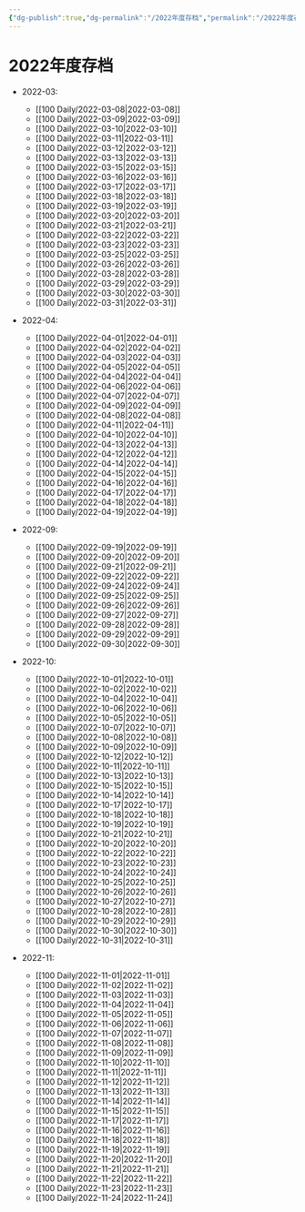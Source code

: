 ```yaml
---
{"dg-publish":true,"dg-permalink":"/2022年度存档","permalink":"/2022年度存档/"}
---
```


# 2022年度存档


- 2022-03: 
    - [[100 Daily/2022-03-08\|2022-03-08]]
    - [[100 Daily/2022-03-09\|2022-03-09]]
    - [[100 Daily/2022-03-10\|2022-03-10]]
    - [[100 Daily/2022-03-11\|2022-03-11]]
    - [[100 Daily/2022-03-12\|2022-03-12]]
    - [[100 Daily/2022-03-13\|2022-03-13]]
    - [[100 Daily/2022-03-15\|2022-03-15]]
    - [[100 Daily/2022-03-16\|2022-03-16]]
    - [[100 Daily/2022-03-17\|2022-03-17]]
    - [[100 Daily/2022-03-18\|2022-03-18]]
    - [[100 Daily/2022-03-19\|2022-03-19]]
    - [[100 Daily/2022-03-20\|2022-03-20]]
    - [[100 Daily/2022-03-21\|2022-03-21]]
    - [[100 Daily/2022-03-22\|2022-03-22]]
    - [[100 Daily/2022-03-23\|2022-03-23]]
    - [[100 Daily/2022-03-25\|2022-03-25]]
    - [[100 Daily/2022-03-26\|2022-03-26]]
    - [[100 Daily/2022-03-28\|2022-03-28]]
    - [[100 Daily/2022-03-29\|2022-03-29]]
    - [[100 Daily/2022-03-30\|2022-03-30]]
    - [[100 Daily/2022-03-31\|2022-03-31]]

- 2022-04: 
    - [[100 Daily/2022-04-01\|2022-04-01]]
    - [[100 Daily/2022-04-02\|2022-04-02]]
    - [[100 Daily/2022-04-03\|2022-04-03]]
    - [[100 Daily/2022-04-05\|2022-04-05]]
    - [[100 Daily/2022-04-04\|2022-04-04]]
    - [[100 Daily/2022-04-06\|2022-04-06]]
    - [[100 Daily/2022-04-07\|2022-04-07]]
    - [[100 Daily/2022-04-09\|2022-04-09]]
    - [[100 Daily/2022-04-08\|2022-04-08]]
    - [[100 Daily/2022-04-11\|2022-04-11]]
    - [[100 Daily/2022-04-10\|2022-04-10]]
    - [[100 Daily/2022-04-13\|2022-04-13]]
    - [[100 Daily/2022-04-12\|2022-04-12]]
    - [[100 Daily/2022-04-14\|2022-04-14]]
    - [[100 Daily/2022-04-15\|2022-04-15]]
    - [[100 Daily/2022-04-16\|2022-04-16]]
    - [[100 Daily/2022-04-17\|2022-04-17]]
    - [[100 Daily/2022-04-18\|2022-04-18]]
    - [[100 Daily/2022-04-19\|2022-04-19]]

- 2022-09: 
    - [[100 Daily/2022-09-19\|2022-09-19]]
    - [[100 Daily/2022-09-20\|2022-09-20]]
    - [[100 Daily/2022-09-21\|2022-09-21]]
    - [[100 Daily/2022-09-22\|2022-09-22]]
    - [[100 Daily/2022-09-24\|2022-09-24]]
    - [[100 Daily/2022-09-25\|2022-09-25]]
    - [[100 Daily/2022-09-26\|2022-09-26]]
    - [[100 Daily/2022-09-27\|2022-09-27]]
    - [[100 Daily/2022-09-28\|2022-09-28]]
    - [[100 Daily/2022-09-29\|2022-09-29]]
    - [[100 Daily/2022-09-30\|2022-09-30]]

- 2022-10: 
    - [[100 Daily/2022-10-01\|2022-10-01]]
    - [[100 Daily/2022-10-02\|2022-10-02]]
    - [[100 Daily/2022-10-04\|2022-10-04]]
    - [[100 Daily/2022-10-06\|2022-10-06]]
    - [[100 Daily/2022-10-05\|2022-10-05]]
    - [[100 Daily/2022-10-07\|2022-10-07]]
    - [[100 Daily/2022-10-08\|2022-10-08]]
    - [[100 Daily/2022-10-09\|2022-10-09]]
    - [[100 Daily/2022-10-12\|2022-10-12]]
    - [[100 Daily/2022-10-11\|2022-10-11]]
    - [[100 Daily/2022-10-13\|2022-10-13]]
    - [[100 Daily/2022-10-15\|2022-10-15]]
    - [[100 Daily/2022-10-14\|2022-10-14]]
    - [[100 Daily/2022-10-17\|2022-10-17]]
    - [[100 Daily/2022-10-18\|2022-10-18]]
    - [[100 Daily/2022-10-19\|2022-10-19]]
    - [[100 Daily/2022-10-21\|2022-10-21]]
    - [[100 Daily/2022-10-20\|2022-10-20]]
    - [[100 Daily/2022-10-22\|2022-10-22]]
    - [[100 Daily/2022-10-23\|2022-10-23]]
    - [[100 Daily/2022-10-24\|2022-10-24]]
    - [[100 Daily/2022-10-25\|2022-10-25]]
    - [[100 Daily/2022-10-26\|2022-10-26]]
    - [[100 Daily/2022-10-27\|2022-10-27]]
    - [[100 Daily/2022-10-28\|2022-10-28]]
    - [[100 Daily/2022-10-29\|2022-10-29]]
    - [[100 Daily/2022-10-30\|2022-10-30]]
    - [[100 Daily/2022-10-31\|2022-10-31]]

- 2022-11: 
    - [[100 Daily/2022-11-01\|2022-11-01]]
    - [[100 Daily/2022-11-02\|2022-11-02]]
    - [[100 Daily/2022-11-03\|2022-11-03]]
    - [[100 Daily/2022-11-04\|2022-11-04]]
    - [[100 Daily/2022-11-05\|2022-11-05]]
    - [[100 Daily/2022-11-06\|2022-11-06]]
    - [[100 Daily/2022-11-07\|2022-11-07]]
    - [[100 Daily/2022-11-08\|2022-11-08]]
    - [[100 Daily/2022-11-09\|2022-11-09]]
    - [[100 Daily/2022-11-10\|2022-11-10]]
    - [[100 Daily/2022-11-11\|2022-11-11]]
    - [[100 Daily/2022-11-12\|2022-11-12]]
    - [[100 Daily/2022-11-13\|2022-11-13]]
    - [[100 Daily/2022-11-14\|2022-11-14]]
    - [[100 Daily/2022-11-15\|2022-11-15]]
    - [[100 Daily/2022-11-17\|2022-11-17]]
    - [[100 Daily/2022-11-16\|2022-11-16]]
    - [[100 Daily/2022-11-18\|2022-11-18]]
    - [[100 Daily/2022-11-19\|2022-11-19]]
    - [[100 Daily/2022-11-20\|2022-11-20]]
    - [[100 Daily/2022-11-21\|2022-11-21]]
    - [[100 Daily/2022-11-22\|2022-11-22]]
    - [[100 Daily/2022-11-23\|2022-11-23]]
    - [[100 Daily/2022-11-24\|2022-11-24]]

